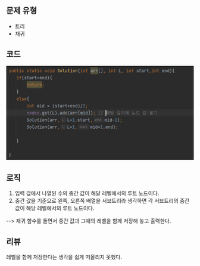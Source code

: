 ## 문제 유형
- 트리
- 재귀

## 코드
![img.png](img.png)
## 로직
1. 입력 값에서 나열된 수의 중간 값이 해달 레벨에서의 루트 노드이다.
2. 중간 값을 기준으로 왼쪽, 오른쪽 배열을 서브트리라 생각하면 각 서브트리의 중간 값이 해당 레벨에서의 루트 노드이다.

--> 재귀 함수를 돌면서 중간 값과 그때의 레벨을 함께 저장해 놓고 출력한다.

## 리뷰

레벨을 함께 저장한다는 생각을 쉽게 떠올리지 못했다.
